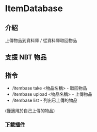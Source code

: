 # ItemDatabase

## 介紹
上傳物品到資料庫 / 從資料庫取回物品

## 支援 NBT 物品

## 指令

- /itembase take <物品名稱> - 取回物品
- /itembase upload <物品名稱> - 上傳物品
- /itembase list - 列出已上傳的物品

(僅適用於自己上傳的物品)

### [下載插件](http://destyy.com/wXnuMN)
